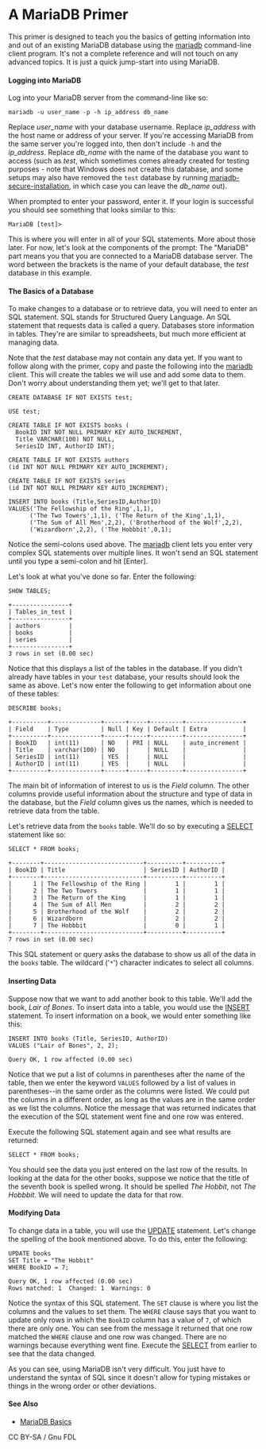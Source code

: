 # A MariaDB Primer

This primer is designed to teach you the basics of getting information into and out of an existing MariaDB database using the [mariadb](../clients-and-utilities/mariadb-client/mariadb-command-line-client.md) command-line client program. It's not a complete reference and will not touch on any advanced topics. It is just a quick jump-start into using MariaDB.

#### Logging into MariaDB

Log into your MariaDB server from the command-line like so:

```
mariadb -u user_name -p -h ip_address db_name
```

Replace _user\_name_ with your database username. Replace _ip\_address_ with the host name or address of your server. If you're accessing MariaDB from the same server you're logged into, then don't include `-h` and the _ip\_address_. Replace _db\_name_ with the name of the database you want to access (such as _test_, which sometimes comes already created for testing purposes - note that Windows does not create this database, and some setups may also have removed the `test` database by running [mariadb-secure-installation](../clients-and-utilities/mariadb-secure-installation.md), in which case you can leave the _db\_name_ out).

When prompted to enter your password, enter it. If your login is successful you should see something that looks similar to this:

```
MariaDB [test]>
```

This is where you will enter in all of your SQL statements. More about those later. For now, let's look at the components of the prompt: The "MariaDB" part means you that you are connected to a MariaDB database server. The word between the brackets is the name of your default database, the _test_ database in this example.

#### The Basics of a Database

To make changes to a database or to retrieve data, you will need to enter an SQL statement. SQL stands for Structured Query Language. An SQL statement that requests data is called a query. Databases store information in tables. They're are similar to spreadsheets, but much more efficient at managing data.

Note that the _test_ database may not contain any data yet. If you want to follow along with the primer, copy and paste the following into the [mariadb](../clients-and-utilities/mariadb-client/mariadb-command-line-client.md) client. This will create the tables we will use and add some data to them. Don't worry about understanding them yet; we'll get to that later.

```
CREATE DATABASE IF NOT EXISTS test;

USE test;

CREATE TABLE IF NOT EXISTS books (
  BookID INT NOT NULL PRIMARY KEY AUTO_INCREMENT, 
  Title VARCHAR(100) NOT NULL, 
  SeriesID INT, AuthorID INT);

CREATE TABLE IF NOT EXISTS authors 
(id INT NOT NULL PRIMARY KEY AUTO_INCREMENT);

CREATE TABLE IF NOT EXISTS series 
(id INT NOT NULL PRIMARY KEY AUTO_INCREMENT);

INSERT INTO books (Title,SeriesID,AuthorID) 
VALUES('The Fellowship of the Ring',1,1), 
      ('The Two Towers',1,1), ('The Return of the King',1,1),  
      ('The Sum of All Men',2,2), ('Brotherhood of the Wolf',2,2), 
      ('Wizardborn',2,2), ('The Hobbbit',0,1);
```

Notice the semi-colons used above. The [mariadb](../clients-and-utilities/mariadb-client/mariadb-command-line-client.md) client lets you enter very complex SQL statements over multiple lines. It won't send an SQL statement until you type a semi-colon and hit \[Enter].

Let's look at what you've done so far. Enter the following:

```
SHOW TABLES;

+----------------+
| Tables_in_test |
+----------------+
| authors        |
| books          |
| series         |
+----------------+
3 rows in set (0.00 sec)
```

Notice that this displays a list of the tables in the database. If you didn't already have tables in your `test` database, your results should look the same as above. Let's now enter the following to get information about one of these tables:

```
DESCRIBE books;

+----------+--------------+------+-----+---------+----------------+
| Field    | Type         | Null | Key | Default | Extra          |
+----------+--------------+------+-----+---------+----------------+
| BookID   | int(11)      | NO   | PRI | NULL    | auto_increment |
| Title    | varchar(100) | NO   |     | NULL    |                |
| SeriesID | int(11)      | YES  |     | NULL    |                |
| AuthorID | int(11)      | YES  |     | NULL    |                |
+----------+--------------+------+-----+---------+----------------+
```

The main bit of information of interest to us is the _Field_ column. The other columns provide useful information about the structure and type of data in the database, but the _Field_ column gives us the names, which is needed to retrieve data from the table.

Let's retrieve data from the `books` table. We'll do so by executing a [SELECT](../reference/sql-statements/data-manipulation/selecting-data/select.md) statement like so:

```
SELECT * FROM books;

+--------+----------------------------+----------+----------+
| BookID | Title                      | SeriesID | AuthorID |
+--------+----------------------------+----------+----------+
|      1 | The Fellowship of the Ring |        1 |        1 |
|      2 | The Two Towers             |        1 |        1 |
|      3 | The Return of the King     |        1 |        1 |
|      4 | The Sum of All Men         |        2 |        2 |
|      5 | Brotherhood of the Wolf    |        2 |        2 |
|      6 | Wizardborn                 |        2 |        2 |
|      7 | The Hobbbit                |        0 |        1 |
+--------+----------------------------+----------+----------+
7 rows in set (0.00 sec)
```

This SQL statement or query asks the database to show us all of the data in the `books` table. The wildcard ('`*`') character indicates to select all columns.

#### Inserting Data

Suppose now that we want to add another book to this table. We'll add the book, _Lair of Bones_. To insert data into a table, you would use the [INSERT](../reference/sql-statements/data-manipulation/inserting-loading-data/insert.md) statement. To insert information on a book, we would enter something like this:

```
INSERT INTO books (Title, SeriesID, AuthorID)
VALUES ("Lair of Bones", 2, 2);

Query OK, 1 row affected (0.00 sec)
```

Notice that we put a list of columns in parentheses after the name of the table, then we enter the keyword `VALUES` followed by a list of values in parentheses--in the same order as the columns were listed. We could put the columns in a different order, as long as the values are in the same order as we list the columns. Notice the message that was returned indicates that the execution of the SQL statement went fine and one row was entered.

Execute the following SQL statement again and see what results are returned:

```
SELECT * FROM books;
```

You should see the data you just entered on the last row of the results. In looking at the data for the other books, suppose we notice that the title of the seventh book is spelled wrong. It should be spelled _The Hobbit_, not _The Hobbbit_. We will need to update the data for that row.

#### Modifying Data

To change data in a table, you will use the [UPDATE](../reference/sql-statements/data-manipulation/changing-deleting-data/update.md) statement. Let's change the spelling of the book mentioned above. To do this, enter the following:

```
UPDATE books 
SET Title = "The Hobbit" 
WHERE BookID = 7;

Query OK, 1 row affected (0.00 sec)
Rows matched: 1  Changed: 1  Warnings: 0
```

Notice the syntax of this SQL statement. The `SET` clause is where you list the columns and the values to set them. The `WHERE` clause says that you want to update only rows in which the `BookID` column has a value of `7`, of which there are only one. You can see from the message it returned that one row matched the `WHERE` clause and one row was changed. There are no warnings because everything went fine. Execute the [SELECT](../reference/sql-statements/data-manipulation/selecting-data/select.md) from earlier to see that the data changed.

As you can see, using MariaDB isn't very difficult. You just have to understand the syntax of SQL since it doesn't allow for typing mistakes or things in the wrong order or other deviations.

#### See Also

* [MariaDB Basics](../../kb/en/mariadb-basics/)

CC BY-SA / Gnu FDL
